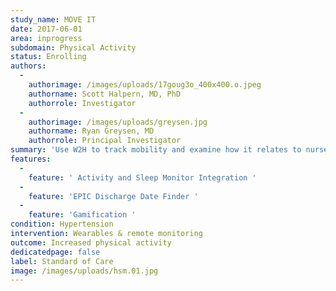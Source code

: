 ```yaml
---
study_name: MOVE IT
date: 2017-06-01
area: inprogress
subdomain: Physical Activity
status: Enrolling
authors:
  - 
    authorimage: /images/uploads/17goug3o_400x400.o.jpeg
    authorname: Scott Halpern, MD, PhD
    authorrole: Investigator
  - 
    authorimage: /images/uploads/greysen.jpg
    authorname: Ryan Greysen, MD
    authorrole: Principal Investigator
summary: 'Use W2H to track mobility and examine how it relates to nurse mobility assessment scores; W2H would be used to passively collect data via wearable. Partnered with Scott Halpern for testing $ in enrollment - now looking at cancer patients as well- recruiting from Cancer floors - enrollment incentives Control- mobility assessment Intervention- told mobility score and mobility assessment 1 daily feedback message Target for intervention arm participants: Participants in the intervention arm will have a weekly step goal that increases from baseline by 10% each week of the intervention (12 weeks) with a maximum of 10,000 steps'
features:
  - 
    feature: ' Activity and Sleep Monitor Integration '
  - 
    feature: 'EPIC Discharge Date Finder '
  - 
    feature: 'Gamification '
condition: Hypertension
intervention: Wearables & remote monitoring
outcome: Increased physical activity
dedicatedpage: false
label: Standard of Care 
image: /images/uploads/hsm.01.jpg
---
```

